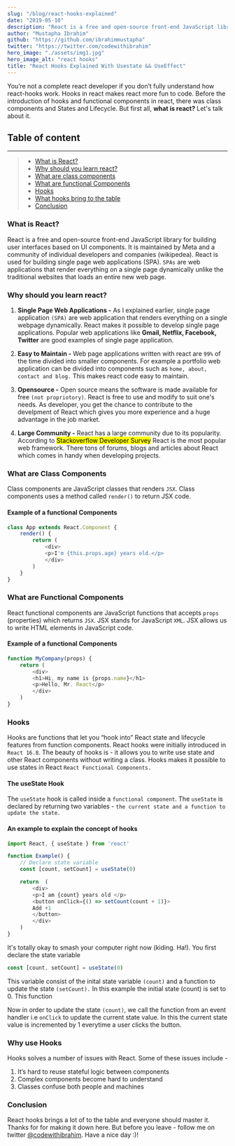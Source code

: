 ```yaml
---
slug: "/blog/react-hooks-explained"
date: "2019-05-10"
description: "React is a free and open-source front-end JavaScript library for building user interfaces based on UI components. It is maintained by Meta and a community of individual developers and companies"
author: "Mustapha Ibrahim"
github: "https://github.com/ibrahimmustapha"
twitter: "https://twitter.com/codewithibrahim"
hero_image: "./assets/img1.jpg"
hero_image_alt: "react hooks"
title: "React Hooks Explained With Usestate && UseEffect"
---
```


You’re not a complete react developer if you don’t fully understand how react-hooks work. Hooks in react makes react more fun to code. Before the introduction of hooks and functional components in react, there was class components and States and Lifecycle. But first all, **what is react?** Let's talk about it.

## Table of content
---
> - [What is React?](#header1)
> - [Why should you learn react? ](#header2) 
> - [What are class components](#header3) 
> - [What are functional Components](#header4)
> - [Hooks](#header5)
> - [What hooks bring to the table](#header6)
> - [Conclusion](#header7)

### What is React?
<div id='header1'/>

React is a free and open-source front-end JavaScript library for building user interfaces based on UI components. It is maintained by Meta and a community of individual developers and companies (wikipedea). React is used for building single page web applications (SPA). ``SPAs`` are web applications that render everything on a single page dynamically unlike the traditional websites that loads an entire new web page.

### Why should you learn react?
<div id='header2'/>

1. **Single Page Web Applications -** As I explained earlier, single page application ``(SPA)`` are web application that renders everything on a single webpage dynamically. React makes it possible to develop single page applications. Popular web applications like **Gmail, Netflix, Facebook, Twitter** are good examples of single page application.

2. **Easy to Maintain -** Web page applications written with react are ``99%`` of the time divided into smaller components. For example a portfolio web application can be divided into components such as ``home, about, contact and blog.`` This makes react code easy to maintain.

3. **Opensource -** Open source means the software is made available for free ``(not propriotory)``. React is free to use and modify to suit one's needs. As developer, you get the chance to contribute to the develpment of React which gives you more experience and a huge advantage in the job market. 

4. **Large Community -** React has a large community due to its popularity. According to <mark>Stackoverflow Developer Survey</mark> React is the most popular web framework. There tons of forums, blogs and articles about React which comes in handy when developing projects. 

### What are Class Components
<div id='header3'/>

Class components are JavaScript classes that renders ``JSX``. Class components uses a method called ``render()`` to return JSX code.

#### Example of a functional Components
```js {1, 4-6}
class App extends React.Component {
    render() {
        return (
            <div>
            <p>I'm {this.props.age} years old.</p>
            </div>
        )
    }
}
```

### What are Functional Components
<div id='header4'/>

React functional components are JavaScript functions that accepts ``props`` (properties) which returns ``JSX``. JSX stands for JavaScript ``XML``. JSX allows us to write HTML elements in JavaScript code. 

#### Example of a functional Components
```js {1, 3-6}
function MyCompany(props) {
    return (
        <div>
        <h1>Hi, my name is {props.name}</h1>
        <p>Hello, Mr. React</p>
        </div>
    )
}
```

### Hooks
<div id='header5'/>

Hooks are functions that let you “hook into” React state and lifecycle features from function components. React hooks were initially introduced in ``React 16.8``. The beauty of hooks is - it allows you to write use state and other React components without writing a class. Hooks makes it possible to use states in React ``React Functional Components.``

#### The useState Hook
The ``useState`` hook is called inside a ``functional component``. The ``useState`` is declared by returning two variables - ``the current state and a function to update the state.`` 

#### An example to explain the concept of hooks 
```js {1,5, 8-13}
import React, { useState } from 'react'

function Example() {
    // Declare state variable
    const [count, setCount] = useState(0)

    return  (
        <div>
        <p>I am {count} years old </p>
        <button onClick={() => setCount(count + 1)}>
        Add +1
        </button>
        </div>
    )
}
```
It's totally okay to smash your computer right now (kiding. Ha!). You first declare the state variable 
```js 
const [count, setCount] = useState(0)
```
This variable consist of the inital state variable ``(count)`` and a function to update the state ``(setCount).`` In this example the initial state (count) is set to 0. This function

Now in order to update the state ``(count)``, we call the function from an event handler i.e ``onClick`` to update the current state value. In this the current state value is incremented by 1 everytime a user clicks the button. 

### Why use Hooks
<div id='header6'/>

Hooks solves a number of issues with React. Some of these issues include -

1. It’s hard to reuse stateful logic between components
2. Complex components become hard to understand
3. Classes confuse both people and machines

### Conclusion
<div id='header7'/>

React hooks brings a lot of to the table and everyone should master it. Thanks for for making it down here. But before you leave - follow me on twitter [@codewithibrahim](https://twitter.com/codewithibrahim). Have a nice day :)!